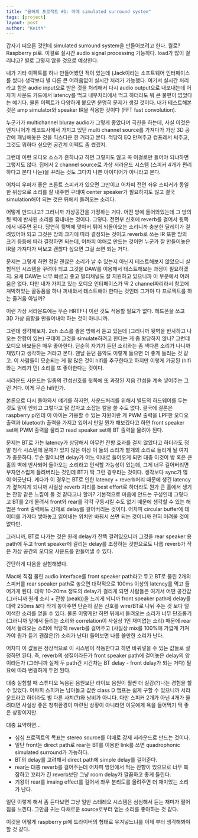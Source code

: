 ```yaml
---
title: "올해의 프로젝트 #1: 야매 simulated surround system"
tags: [project]
layout: post
author: "Keith"
---
```


갑자기 떠오른 것인데 simulated surround system을 만들어보려고 한다. 뭘로? Raspberry pi로. 이걸로 실시간 audio signal processing 가능하다. load가 많이 걸리냐고? 별로 그렇지 않을 것으로 예상한다.

내가 기타 이펙트를 하나 만들어봤던 적이 있는데 (Jack이라는 소프트웨어 인터페이스를 썼다) 생각보다 별 다른 큰 어려움없이 실시간 처리가 가능했다. 여기서 실시간 처리라고 함은 audio input으로 받은 것을 처리해서 다시 audio output으로 내보내는데 어차피 사운드 카드에서 latency를 먹고 내부처리에서 먹고 하더라도 뭐 큰 불편이 없었다는 얘기다. 물론 이펙트가 다양하게 붙으면 분명히 문제가 생길 것이다. 내가 테스트해본 것은 amp simulator와 speaker IR을 적용한 것이다 (FFT fast convolution).

누군가가 multichannel bluray audio가 그렇게 좋았다며 극찬을 하는데, 사실 이것은 엔지니어가 레코드사에서 가지고 있던 multi channel source를 가져다가 가상 3D 공간에 패닝해놓은 것을 믹스다운 한 거라고 본다. 적당히 EQ 만져주고 컴프레서 써주고, 그것도 뭐하다 싶으면 공간계 이펙트 좀 썼겠지.

그런데 이런 오디오 소스가 흔하냐고 하면 그렇지도 않고 꼭 이걸로만 들어야 되냐하면 그렇지도 않다. 집에서 2 channel source로 가상 서라운드 시스템 (스피커 4개가 편리하다고 본다 나는)을 꾸리는 것도 그다지 나쁜 아이디어가 아니라고 본다.

어차피 우퍼가 좋은 프론트 스피커가 있으면 그만이고 어차피 전면 좌우 스피커가 동일한 위상으로 소리를 잘 내주면 구태여 center speaker가 필요하지도 않고 결국 simulation해야 되는 것은 뒤에서 들려오는 소리다.

어떻게 만드냐고? 그러니까 가상공간을 가정하는 거다. 어떤 방에 들어와있는데 그 방의 뒷 벽에 반사된 소리를 흉내내는 것이다. 그렇다. 전면부 신호에 reverb를 걸어서 뒷쪽에서 내주면 된다. 당연히 뒷벽에 맞아서 튀어 되돌아오는 소리니까 충분한 딜레이가 걸려있어야 되고 그것은 방의 크기에 따라 결정되는 것이고 reverb로 쓰는 IR 또한 방의 크기 등등에 따라 결정하면 되는데, 어차피 야매로 만드는 것이면 누군가 잘 만들어놓은 IR을 가져다가 써보고 괜찮다 싶으면 그걸 쓰면 되는 거다.

문제는 그렇게 하면 정말 괜찮은 소리가 날 수 있는지 아닌지 테스트해보지 않았으니 실험적인 시스템을 꾸려야 되고 그것을 DAW를 이용해서 테스트해보는 과정이 필요하겠지. 요새 DAW는 너무 빠르고 좋고 멀티채널도 잘 지원하고 있으니까 이 부분에서 어려움은 없다. 다만 내가 가지고 있는 오디오 인터페이스가 딱 2 channel짜리라서 창고에 쳐박혀있는 골동품을 하나 꺼내와서 테스트해야 한다는 것인데 그거야 다 프로젝트를 하는 즐거움 아닐까?

이런 가상 서라운드에는 무슨 HRTF니 이런 것도 적용할 필요가 없다. 헤드폰을 쓰고 3D 가상 음향을 만들어내야 하는 것이 아니니까.

그런데 생각해보자. 2ch 소스를 좋은 방에서 듣고 있는데 (그러니까 뒷벽을 반사하고 나오는 잔향이 있는) 구태여 그것을 simulate하려고 한다는 게 좀 황당하지 않나? 그런데 오디오 바보들은 매우 좋아한다. 단순히 자기가 듣던 소리와는 좀 색다른 소리가 나니까 재밌다고 생각하는 거라고 본다. 맨날 듣던 음악도 이렇게 들으면 더 좋게 들리는 것 같고. 이 사람들이 모순되는 게 참 많은 것이 hifi를 추구한다고 하지만 이렇게 가공된 (hifi와는 거리가 먼) 소리를 또 좋아한다는 것이다.

서라운드 사운드는 일종의 간섭신호를 뒷쪽에 또 과장된 저음 간섭을 계속 넣어주는 그런 거다. 이게 무슨 hifi인가. 

본론으로 다시 돌아와서 얘기를 하자면, 사운드처리를 위해서 별도의 하드웨어를 두는 것도 말이 안되고 그렇다고 닭 잡자고 소잡는 칼을 쓸 수도 없다. 결국에 결론은 raspberry pi인데 이 아이는 가용할 수 있는 자원이란 게 PWM 출력을 LPF한 오디오 출력과 bluetooth 출력을 가지고 있어서 만일 뭔가 해보겠다고 하면 front speaker set에 PWM 출력을 물리고 read speaker set에 BT 출력을 물려야 된다. 

문제는 BT로 가는 latency가 상당해서 아무런 잔향 효과를 걸지 않았다고 하더라도 정말 청각 시스템에 문제가 있지 않은 이상 이 둘의 소리가 별개의 소리로 들리게 될 여지가 충분하다. 무슨 말이냐면 delay가 어느 이내로 들어오게 되면 대충 이것이 방 혹은 큰 홀의 벽에 반사되어 돌아오는 소리라고 인식할 가능성이 있는데, 그게 너무 길어버리면 부자연스럽게 들려버리는 것인데 BT가 딱 그런 경우라는 것이다. 생각보다 sync가 많이 어긋난다. 게다가 이 경우는 BT로 인한 latency + reverb처리 때문에 생긴 latency가 곂쳐지게 되니까 사실상 reverb 처리를 best effort로 하더라도 뭔가 큰 홀에서 생기는 잔향 같은 느낌이 들 것 같다고나 할까? 기본적으로 마음에 안드는 구성인데 그렇다고 BT를 2개 물려서 front와 rear를 각각 구동시킬 수도 없기 때문에 생각할 수 있는 해법은 front 출력에도 강제로 delay를 걸어버리는 것이다. 어차피 circular buffer에 데이터를 가져다 쌓아놓고 읽어내는 위치만 바꿔서 쓰면 되는 것이니까 전혀 어려울 것이 없다만.

그러니까, BT로 나가는 것은 원래 delay가 잔뜩 걸려있으니까 그것을 rear speaker 용 path에 두고 front speaker에 걸리는 delay를 조정하는 것만으로도 나름 reverb가 작은 가상 공간의 오디오 사운드를 만들어낼 수 있다.

간단하게 다음을 실험해봤다.

Mac에 직접 물린 audio interface를 front speaker path라고 두고 BT로 물린 2개의 스피커를 rear speaker path로 놓으면 대략적으로 100ms 이상의 latency를 먹고 들어가게 된다. 대략 10-20ms 정도의 delay가 걸리게 되면 사람들은 여기서 어떤 공간감(그러니까 원래 소리 + 잔향 (peak))을 느끼게 되니까 front speaker path에 delay를 대략 250ms 보다 작게 놓아주면 단순히 같은 신호를 wire/BT로 나눠 주는 것 보다 덜 어색한 소리를 얻을 수 있다. 물론 이렇게만 하면 뒤에서 들려오는 소리가 너무 단조롭기 (그러니까 앞에서 들리는 소리와 correlation이 사실상 1인 재미없는 소리) 때문에 rear에서 들려오는 소리에 적당히 reverb를 걸어주고 (사실상 mix를 100%에 가깝게 가져가야 뭔가 듣기 괜찮은(?) 소리가 난다) 들어보면 나름 쓸만한 소리가 난다.

어차피 이 값들은 정상적으로 이 시스템이 작동한다고 하면 바꿔넣을 수 있는 값들로 설정하면 된다. 즉, reverb의 성질이라든가 front speaker path에 걸어놓은 delay의 양이라든가 (그러니까 실제 두 path간 시간차는 BT delay - front delay가 되는 거다) 필요에 따라 변경하게 두면 된다.

대충 실험할 때 스튜디오 녹음된 음원보단 라이브 음원이 훨씬 더 실감(?)나는 경험을 할 수 있었다. 어차피 스피커는 남아돌고 값싼 class D 앰프는 쉽게 구할 수 있으니까 서라운드라고 하더라도 별 다른 사치(?)와 낭비가 아니다. 다만 스피커 2개가 아닌 4개가 울려대면 사실상 좋은 청취환경이 마련된 상황이 아니라면 이웃에게 욕을 들어먹기 딱 좋은 상황이지만.

대충 요약하면...
- 심심 프로젝트의 목표는 stereo source를 야매로 강제 서라운드로 만드는 것이다.
- 일단 front는 direct path로 rear는 BT를 이용한 link를 쓰면 quadrophonic simulated surround가 가능하다.
- BT의 delay를 고려해서 direct path에 simple delay를 걸어준다.
- rear는 대충 reverb를 걸어주는데 어차피 방안에서 먹는 잔향이 있으므로 너무 복잡하고 꼬리가 긴 reverb보단 그냥 room delay가 깔끔하고 좋게 들린다.
- 기왕이 rear를 imaing effect를 걸어서 좌우 분리도를 올려주면 더 재미있는 소리가 난다.

일단 이렇게 해서 좀 듣다보면 그냥 일반 스테레오 시스템은 심심해서 듣는 재미가 떨어짐을 느낀다. 그만큼 귀는 다채로운 source로부터 얻는 소리를 좋아하는 것 같다.

이것을 어떻게 raspberry pi에 드라이버의 형태로 우겨넣느냐를 이제 부터 생각해봐야 할 것 같다.
